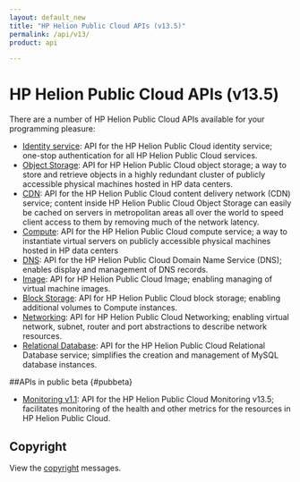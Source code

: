 ```yaml
---
layout: default_new
title: "HP Helion Public Cloud APIs (v13.5)"
permalink: /api/v13/
product: api

---
```

<!--PUBLISHED-->
# HP Helion Public Cloud APIs (v13.5)

There are a number of HP Helion Public Cloud APIs available for your programming pleasure: 

* [Identity service](/api/v13/identity/): API for the HP Helion Public Cloud identity service; one-stop authentication for all HP Helion Public Cloud services.
* [Object Storage](/api/object-storage/): API for HP Helion Public Cloud object storage; a way to store and retrieve objects in a highly redundant cluster of publicly accessible physical machines hosted in HP data centers. 
* [CDN](/api/CDN/): API for the HP Helion Public Cloud content delivery network (CDN) service; content inside HP Helion Public Cloud Object Storage can easily be cached on servers in metropolitan areas all over the world to speed client access to them by removing much of the network latency.
* [Compute](/api/v13/compute/): API for the HP Helion Public Cloud compute service; a way to instantiate virtual servers on publicly accessible physical machines hosted in HP data centers
* [DNS](/api/dns/): API for the HP Helion Public Cloud Domain Name Service (DNS); enables display and management of DNS records.
* [Image](/api/v13/image/): API for HP Helion Public Cloud Image; enabling managing of virtual machine images.
* [Block Storage](/api/v13/block-storage/): API for HP Helion Public Cloud block storage; enabling additional volumes to Compute instances.
* [Networking](/api/v13/networking/): API for HP Helion Public Cloud Networking; enabling virtual network, subnet, router and port abstractions to describe network resources.
* [Relational Database](/api/v13/dbaas/): API for the HP Helion Public Cloud Relational Database service; simplifies the creation and management of MySQL database instances.

##APIs in public beta {#pubbeta}

* [Monitoring v1.1](/api/v13/monitoring/): API for the HP Helion Public Cloud Monitoring  v13.5; facilitates monitoring of the health and other metrics for the resources in HP Helion Public Cloud.
  
## Copyright

View the [copyright](/api/v13/copyright/) messages.
